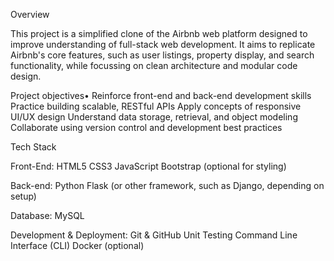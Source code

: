 Overview

This project is a simplified clone of the Airbnb web platform designed to improve understanding of full-stack web development. It aims to replicate Airbnb's core features, such as user listings, property display, and search functionality, while focussing on clean architecture and modular code design.

Project objectives• Reinforce front-end and back-end development skills
  Practice building scalable, RESTful APIs
  Apply concepts of responsive UI/UX design
  Understand data storage, retrieval, and object modeling
  Collaborate using version control and development best practices

Tech Stack

Front-End:
  HTML5
  CSS3
  JavaScript
  Bootstrap (optional for styling)

Back-end:
 Python
 Flask (or other framework, such as Django, depending on setup)

Database:
  MySQL

Development & Deployment:
  Git & GitHub
  Unit Testing
  Command Line Interface (CLI)
  Docker (optional)

